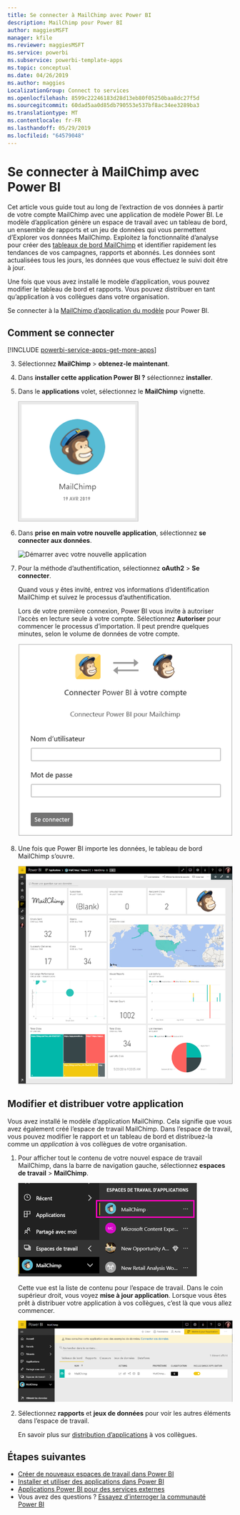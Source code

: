 ```yaml
---
title: Se connecter à MailChimp avec Power BI
description: MailChimp pour Power BI
author: maggiesMSFT
manager: kfile
ms.reviewer: maggiesMSFT
ms.service: powerbi
ms.subservice: powerbi-template-apps
ms.topic: conceptual
ms.date: 04/26/2019
ms.author: maggies
LocalizationGroup: Connect to services
ms.openlocfilehash: 8599c22246183d28d13eb80f05250baa8dc27f5d
ms.sourcegitcommit: 60dad5aa0d85db790553e537bf8ac34ee3289ba3
ms.translationtype: MT
ms.contentlocale: fr-FR
ms.lasthandoff: 05/29/2019
ms.locfileid: "64579048"
---
```

# <a name="connect-to-mailchimp-with-power-bi"></a>Se connecter à MailChimp avec Power BI
Cet article vous guide tout au long de l’extraction de vos données à partir de votre compte MailChimp avec une application de modèle Power BI. Le modèle d’application génère un espace de travail avec un tableau de bord, un ensemble de rapports et un jeu de données qui vous permettent d’Explorer vos données MailChimp. Exploitez la fonctionnalité d’analyse pour créer des [tableaux de bord MailChimp](https://powerbi.microsoft.com/integrations/mailchimp) et identifier rapidement les tendances de vos campagnes, rapports et abonnés. Les données sont actualisées tous les jours, les données que vous effectuez le suivi doit être à jour.

Une fois que vous avez installé le modèle d’application, vous pouvez modifier le tableau de bord et rapports. Vous pouvez distribuer en tant qu’application à vos collègues dans votre organisation.

Se connecter à la [MailChimp d’application du modèle](https://app.powerbi.com/getdata/services/mailchimp) pour Power BI.

## <a name="how-to-connect"></a>Comment se connecter

[!INCLUDE [powerbi-service-apps-get-more-apps](./includes/powerbi-service-apps-get-more-apps.md)]

3. Sélectionnez **MailChimp** \> **obtenez-le maintenant**.
4. Dans **installer cette application Power BI ?** sélectionnez **installer**.
4. Dans le **applications** volet, sélectionnez le **MailChimp** vignette.

    ![Vignette de l’application Power BI MailChimp](media/service-connect-to-mailchimp/power-bi-connect-mailchimp.png)

6. Dans **prise en main votre nouvelle application**, sélectionnez **se connecter aux données**.

    ![Démarrer avec votre nouvelle application](media/service-tutorial-connect-to-github/power-bi-github-app-tutorial-connect-data.png)

1. Pour la méthode d’authentification, sélectionnez **oAuth2** \> **Se connecter**.
   
    Quand vous y êtes invité, entrez vos informations d’identification MailChimp et suivez le processus d’authentification.
   
    Lors de votre première connexion, Power BI vous invite à autoriser l’accès en lecture seule à votre compte. Sélectionnez **Autoriser** pour commencer le processus d’importation. Il peut prendre quelques minutes, selon le volume de données de votre compte.
   
    ![Connecteur Power BI pour MailChimp](media/service-connect-to-mailchimp/allow.png)

5. Une fois que Power BI importe les données, le tableau de bord MailChimp s’ouvre.
   
    ![Le tableau de bord Power BI MailChimp](media/service-connect-to-mailchimp/power-bi-mailchimp-dashboard.png)

## <a name="modify-and-distribute-your-app"></a>Modifier et distribuer votre application

Vous avez installé le modèle d’application MailChimp. Cela signifie que vous avez également créé l’espace de travail MailChimp. Dans l’espace de travail, vous pouvez modifier le rapport et un tableau de bord et distribuez-la comme un *application* à vos collègues de votre organisation. 

1. Pour afficher tout le contenu de votre nouvel espace de travail MailChimp, dans la barre de navigation gauche, sélectionnez **espaces de travail** > **MailChimp**. 

    ![Espace de travail MailChimp dans le volet de navigation gauche](media/service-connect-to-mailchimp/power-bi-mailchimp-left-nav.png)

    Cette vue est la liste de contenu pour l’espace de travail. Dans le coin supérieur droit, vous voyez **mise à jour application**. Lorsque vous êtes prêt à distribuer votre application à vos collègues, c’est là que vous allez commencer.

    ![Liste de contenu MailChimp](media/service-connect-to-mailchimp/power-bi-mailchimp-content-list.png)

2. Sélectionnez **rapports** et **jeux de données** pour voir les autres éléments dans l’espace de travail. 

    En savoir plus sur [distribution d’applications](service-create-distribute-apps.md) à vos collègues.

## <a name="next-steps"></a>Étapes suivantes

* [Créer de nouveaux espaces de travail dans Power BI](service-create-the-new-workspaces.md)
* [Installer et utiliser des applications dans Power BI](consumer/end-user-apps.md)
* [Applications Power BI pour des services externes](service-connect-to-services.md)
* Vous avez des questions ? [Essayez d’interroger la communauté Power BI](http://community.powerbi.com/)

